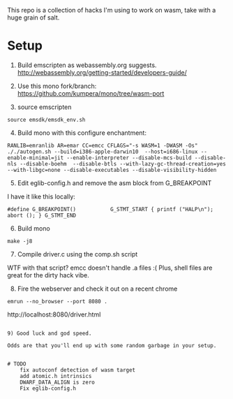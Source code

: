 This repo is a collection of hacks I'm using to work on wasm, take with a huge grain of salt.


# Setup

1) Build emscripten as webassembly.org suggests. http://webassembly.org/getting-started/developers-guide/

2) Use this mono fork/branch: https://github.com/kumpera/mono/tree/wasm-port

3) source emscripten
```
source emsdk/emsdk_env.sh 
```

4) Build mono with this configure enchantment:

```
RANLIB=emranlib AR=emar CC=emcc CFLAGS="-s WASM=1 -DWASM -Os" ././autogen.sh --build=i386-apple-darwin10  --host=i686-linux --enable-minimal=jit --enable-interpreter --disable-mcs-build --disable-nls --disable-boehm  --disable-btls --with-lazy-gc-thread-creation=yes --with-libgc=none --disable-executables --disable-visibility-hidden
```

5) Edit eglib-config.h and remove the asm block from G_BREAKPOINT

I have it like this locally:
```
#define G_BREAKPOINT()           G_STMT_START { printf ("HALP\n"); abort (); } G_STMT_END
```

6) Build mono
```
make -j8
```

7) Compile driver.c using the comp.sh script

WTF with that script? emcc doesn't handle .a files :(
Plus, shell files are great for the dirty hack vibe.

8) Fire the webserver and check it out on a recent chrome

```
emrun --no_browser --port 8080 .
```
http://localhost:8080/driver.html
```

9) Good luck and god speed.

Odds are that you'll end up with some random garbage in your setup.


# TODO
	fix autoconf detection of wasm target
	add atomic.h intrinsics
	DWARF_DATA_ALIGN is zero
	Fix eglib-config.h